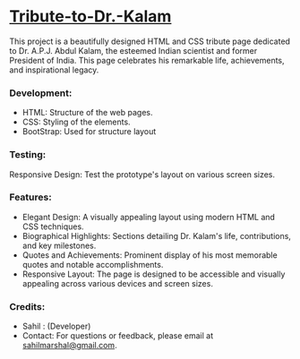 # [Tribute-to-Dr.-Kalam](https://sahilmarshal.github.io/Tribute-to-Dr.-Kalam/)
This project is a beautifully designed HTML and CSS tribute page dedicated to Dr. A.P.J. Abdul Kalam, the esteemed Indian scientist and former President of India. This page celebrates his remarkable life, achievements, and inspirational legacy.

### Development:
- HTML: Structure of the web pages.
- CSS: Styling of the elements.
- BootStrap: Used for structure layout

### Testing:
Responsive Design: Test the prototype's layout on various screen sizes.

### Features:
- Elegant Design: A visually appealing layout using modern HTML and CSS techniques.
- Biographical Highlights: Sections detailing Dr. Kalam's life, contributions, and key milestones.
- Quotes and Achievements: Prominent display of his most memorable quotes and notable accomplishments.
- Responsive Layout: The page is designed to be accessible and visually appealing across various devices and screen sizes.

### Credits: 
- Sahil : (Developer) 
- Contact: For questions or feedback, please email at sahilmarshal@gmail.com.
